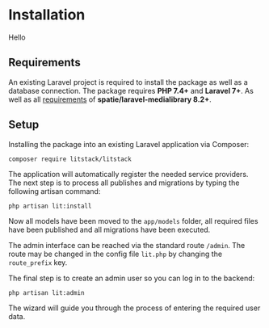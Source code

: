 # Installation

Hello

## Requirements

An existing Laravel project is required to install the package as well as a
database connection. The package requires **PHP 7.4+** and **Laravel 7+**. As
well as all
[requirements](https://docs.spatie.be/laravel-medialibrary/v8/requirements) of
**spatie/laravel-medialibrary 8.2+**.

## Setup

Installing the package into an existing Laravel application via Composer:

```shell
composer require litstack/litstack
```

The application will automatically register the needed service providers. The
next step is to process all publishes and migrations by typing the following
artisan command:

```shell
php artisan lit:install
```

Now all models have been moved to the `app/models` folder, all required files
have been published and all migrations have been executed.

The admin interface can be reached via the standard route `/admin`. The route
may be changed in the config file `lit.php` by changing the `route_prefix` key.

The final step is to create an admin user so you can log in to the backend:

```shell
php artisan lit:admin
```

The wizard will guide you through the process of entering the required user
data.
